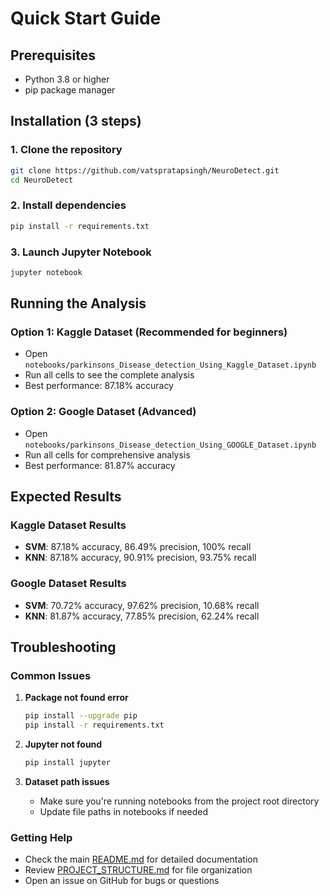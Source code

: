 # Quick Start Guide

## Prerequisites
- Python 3.8 or higher
- pip package manager

## Installation (3 steps)

### 1. Clone the repository
```bash
git clone https://github.com/vatspratapsingh/NeuroDetect.git
cd NeuroDetect
```

### 2. Install dependencies
```bash
pip install -r requirements.txt
```

### 3. Launch Jupyter Notebook
```bash
jupyter notebook
```

## Running the Analysis

### Option 1: Kaggle Dataset (Recommended for beginners)
- Open `notebooks/parkinsons_Disease_detection_Using_Kaggle_Dataset.ipynb`
- Run all cells to see the complete analysis
- Best performance: 87.18% accuracy

### Option 2: Google Dataset (Advanced)
- Open `notebooks/parkinsons_Disease_detection_Using_GOOGLE_Dataset.ipynb`
- Run all cells for comprehensive analysis
- Best performance: 81.87% accuracy

## Expected Results

### Kaggle Dataset Results
- **SVM**: 87.18% accuracy, 86.49% precision, 100% recall
- **KNN**: 87.18% accuracy, 90.91% precision, 93.75% recall

### Google Dataset Results
- **SVM**: 70.72% accuracy, 97.62% precision, 10.68% recall
- **KNN**: 81.87% accuracy, 77.85% precision, 62.24% recall

## Troubleshooting

### Common Issues

1. **Package not found error**
   ```bash
   pip install --upgrade pip
   pip install -r requirements.txt
   ```

2. **Jupyter not found**
   ```bash
   pip install jupyter
   ```

3. **Dataset path issues**
   - Make sure you're running notebooks from the project root directory
   - Update file paths in notebooks if needed

### Getting Help
- Check the main [README.md](README.md) for detailed documentation
- Review [PROJECT_STRUCTURE.md](PROJECT_STRUCTURE.md) for file organization
- Open an issue on GitHub for bugs or questions
